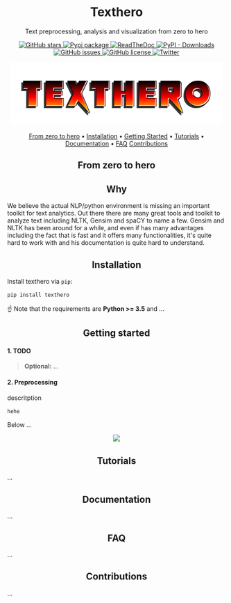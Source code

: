 <h1 align="center">Texthero</h1>

<p align="center">Text preprocessing, analysis and visualization from zero to hero</p>

<p align="center">
  <a href="https://github.com/jonathanbesomi/texthero/stargazers">
    <img src="https://img.shields.io/github/stars/jonathanbesomi/texthero.svg?colorA=orange&colorB=orange&logo=github"
         alt="GitHub stars">
  </a>
  <a href="https://pypi.org/search/?q=bert-serving">
      <img src="https://img.shields.io/pypi/v/bert-serving-server.svg?colorB=brightgreen"
           alt="Pypi package">
    </a>
  <a href="https://texthero.readthedocs.io/">
      <img src="https://readthedocs.org/projects/texthero/badge/?version=latest"
           alt="ReadTheDoc">
    </a>
  <a href="https://pypi.org/search/?q=bert-serving">
      <img alt="PyPI - Downloads" src="https://img.shields.io/pypi/dm/bert-serving-server">
  </a>
  <a href="https://github.com/jonathanbesomi/texthero/issues">
        <img src="https://img.shields.io/github/issues/jonathanbesomi/texthero.svg"
             alt="GitHub issues">
  </a>
  <a href="https://github.com/jonathanbesomi/texthero/blob/master/LICENSE">
        <img src="https://img.shields.io/github/license/jonathanbesomi/texthero.svg"
             alt="GitHub license">
  </a>
  <a href="https://twitter.com/intent/tweet?text=Wow:&url=https%3A%2F%2Fgithub.com%2Fjonathanbesomi%2Ftexthero">
  <img src="https://img.shields.io/twitter/url/https/github.com/jonathanbesomi/texthero.svg?style=social" alt="Twitter">
  </a>      
</p>

<p align="center">
    <img src=".github/logo_v1.0.png">
</p>

<p align="center">
  <a href="#zero-to-hero">From zero to hero</a> •
  <a href="#installation">Installation</a> •
  <a href="#getting-started">Getting Started</a> •
  <a href="#book-tutorial">Tutorials</a> •
  <a href="#documentation">Documentation</a> •
  <a href="#faq">FAQ</a>
  <a href="#contributions">Contributions</a>
</p>


<h2 align="center">From zero to hero</h2>

<h2 align="center">Why</h2>

We believe the actual NLP/python environment is missing an important toolkit for text analytics. Out there there are many great tools and toolkit to analyze text including NLTK, Gensim and spaCY to name a few. Gensim and NLTK has been around for a while, and even if has many advantages including the fact that is fast and it offers many functionalities, it's quite hard to work with and his documentation is quite hard to understand.

<h2 align="center">Installation</h2>

Install texthero via `pip`:
```bash
pip install texthero
```
:point_up:  Note that the requirements are **Python >= 3.5** and ...

<h2 align="center">Getting started</h2>

#### 1. TODO

> **Optional:** ...

#### 2. Preprocessing
descritption
```bash
hehe
```
Below ...
<p align="center"><img src=".github/server-demo.gif?raw=true"/></p>

<h2 align="center">Tutorials</h2>
...

<h2 align="center">Documentation</h2>
...

<h2 align="center">FAQ</h2>
...

<h2 align="center">Contributions</h2>
...
